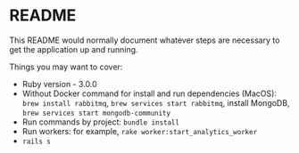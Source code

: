 # README

This README would normally document whatever steps are necessary to get the
application up and running.

Things you may want to cover:

* Ruby version - 3.0.0
* Without Docker command for install and run dependencies (MacOS): `brew install rabbitmq`, `brew services start rabbitmq`, install MongoDB, `brew services start mongodb-community`
* Run commands by project: `bundle install`
* Run workers: for example, `rake worker:start_analytics_worker`
* `rails s`

